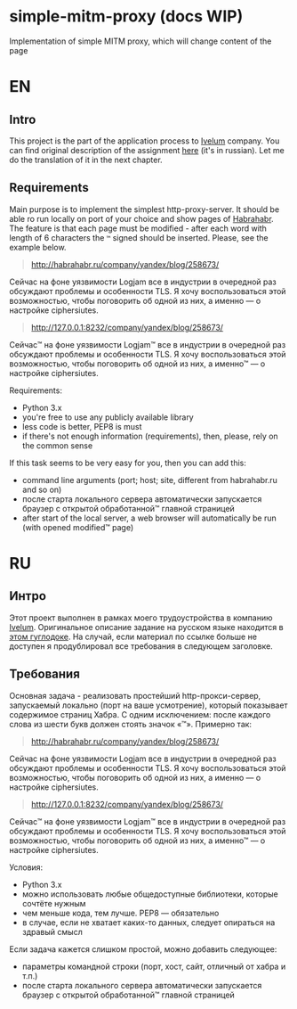 # simple-mitm-proxy (docs WIP)

Implementation of simple MITM proxy, which will change content of the page

# EN

## Intro

This project is the part of the application process to [Ivelum](http://ivelum.com/) company. You can find original
description of the assignment [here](https://docs.google.com/document/d/1bua6MXG9rHyreSPVPEZBkk14WYHy31ia4Vb2rnrgvS0/edit)
(it's in russian). Let me do the translation of it in the next chapter.

## Requirements

Main purpose is to implement the simplest http-proxy-server. It should be able ro run locally on port of your choice and
show pages of [Habrahabr](https://habrahabr.ru/). The feature is that each page must be modified - after each word with
length of 6 characters the `™` signed should be inserted. Please, see the example below.

> http://habrahabr.ru/company/yandex/blog/258673/

Сейчас на фоне уязвимости Logjam все в индустрии в очередной раз обсуждают проблемы и особенности TLS. Я хочу
воспользоваться этой возможностью, чтобы поговорить об одной из них, а именно — о настройке ciphersiutes.


> http://127.0.0.1:8232/company/yandex/blog/258673/

Сейчас™ на фоне уязвимости Logjam™ все в индустрии в очередной раз обсуждают проблемы и особенности TLS.
Я хочу воспользоваться этой возможностью, чтобы поговорить об одной из них, а именно™ — о настройке ciphersiutes. 

Requirements:

* Python 3.x
* you're free to use any publicly available library
* less code is better, PEP8 is must
* if there's not enough information (requirements), then, please, rely on the common sense

If this task seems to be very easy for you, then you can add this:

* command line arguments (port; host; site, different from habrahabr.ru and so on)
* после старта локального сервера автоматически запускается браузер с открытой обработанной™ главной страницей
* after start of the local server, a web browser will automatically be run (with opened modified™ page)

# RU

## Интро

Этот проект выполнен в рамках моего трудоустройства в компанию [Ivelum](http://ivelum.com/). Оригинальное описание
задание на русском языке находится в [этом гуглодоке](https://docs.google.com/document/d/1bua6MXG9rHyreSPVPEZBkk14WYHy31ia4Vb2rnrgvS0/edit).
На случай, если материал по ссылке больше не доступен я продублировал все требования в следующем заголовке.

## Требования

Основная задача - реализовать простейший http-прокси-сервер, запускаемый локально (порт на ваше усмотрение), который
показывает содержимое страниц Хабра. С одним исключением: после  каждого слова из шести букв должен стоять значок «™».
Примерно так:

> http://habrahabr.ru/company/yandex/blog/258673/

Сейчас на фоне уязвимости Logjam все в индустрии в очередной раз обсуждают проблемы и особенности TLS. Я хочу
воспользоваться этой возможностью, чтобы поговорить об одной из них, а именно — о настройке ciphersiutes.


> http://127.0.0.1:8232/company/yandex/blog/258673/

Сейчас™ на фоне уязвимости Logjam™ все в индустрии в очередной раз обсуждают проблемы и особенности TLS.
Я хочу воспользоваться этой возможностью, чтобы поговорить об одной из них, а именно™ — о настройке ciphersiutes. 

Условия:

* Python 3.x
* можно использовать любые общедоступные библиотеки, которые сочтёте нужным
* чем меньше кода, тем лучше. PEP8 — обязательно
* в случае, если не хватает каких-то данных, следует опираться на здравый смысл


Если задача кажется слишком простой, можно добавить следующее:

* параметры командной строки (порт, хост, сайт, отличный от хабра и т.п.)
* после старта локального сервера автоматически запускается браузер с открытой 
обработанной™ главной страницей
